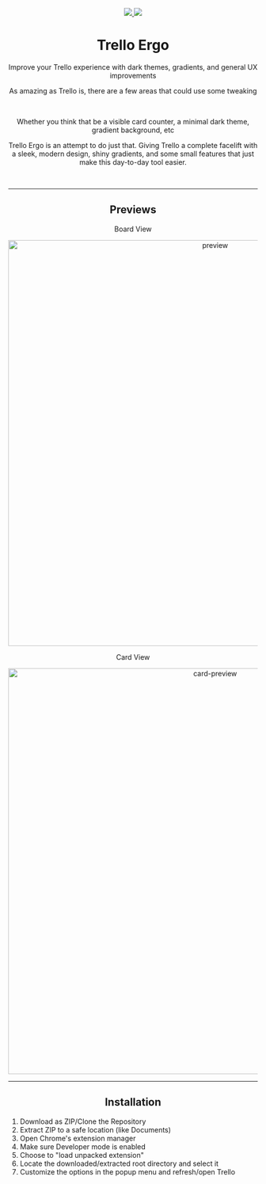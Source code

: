 <p align="center">
  <a href="">
    <img src="https://img.shields.io/github/release/Sepshun/trello-ergo.svg?style=for-the-badge" />
  </a>
  <a href="">
    <img src="https://img.shields.io/github/issues/detail/last-update/Sepshun/trello-ergo/979.svg?style=for-the-badge" />
  </a>
</p>

<h1 align="center">Trello Ergo</h1>
<p align="center">Improve your Trello experience with dark themes, gradients, and general UX improvements</p>

<p align="center">As amazing as Trello is, there are a few areas that could use some tweaking</p> <br>
<p align="center">Whether you think that be a visible card counter, a minimal dark theme, gradient background, etc</p>
<p align="center">Trello Ergo is an attempt to do just that. Giving Trello a complete facelift with a sleek, modern design, shiny gradients, and some small features that just make this day-to-day tool easier.</p>

<br>

---

<h2 align="center">Previews</h2>
<p align="center">Board View</p>
<p align="center"><img src="https://i.imgur.com/ENdsY6C.png" alt="preview" width="820"/></p>
<p align="center">Card View</p>
<p align="center"><img src="https://i.imgur.com/2VpcWG7.png" alt="card-preview" width="820"/></p>


---

<h2 align="center">Installation</h2>
<ol width="500px">
  <li>Download as ZIP/Clone the Repository</li>
  <li>Extract ZIP to a safe location (like Documents)</li>
  <li>Open Chrome's extension manager</li>
  <li>Make sure Developer mode is enabled</li>
  <li>Choose to "load unpacked extension"</li>
  <li>Locate the downloaded/extracted root directory and select it</li>
  <li>Customize the options in the popup menu and refresh/open Trello</li>
</ol>
